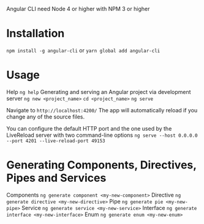 Angular CLI need Node 4 or higher with NPM 3 or higher

# Installation

`npm install -g angular-cli`
or
`yarn global add angular-cli`

# Usage

Help
`ng help`
Generating and serving an Angular project via development server
`ng new <project_name>`
`cd <project_name>`
`ng serve`

Navigate to `http://localhost:4200/`
The app will automatically reload if you change any of the source files.

You can configure the default HTTP port and the one used by the LiveReload server with two command-line options
`ng serve --host 0.0.0.0 --port 4201 --live-reload-port 49153`

# Generating Components, Directives, Pipes and Services

Components
`ng generate component <my-new-component>`
Directive
`ng generate directive <my-new-directive>`
Pipe
`ng generate pie <my-new-pipe>`
Service
`ng generate service <my-new-service>`
Interface
`ng generate interface <my-new-interface>`
Enum
`ng generate enum <my-new-enum>`
